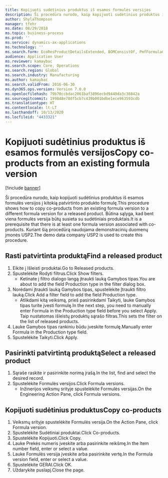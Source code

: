 ```yaml
---
title: Kopijuoti sudėtinius produktus iš esamos formulės versijos
description: Ši procedūra nurodo, kaip kopijuoti sudėtinius produktus iš esamos formulės versijos į kitokią patvirtinto produkto formulę.
author: ShylaThompson
manager: tfehr
ms.date: 08/29/2018
ms.topic: business-process
ms.prod: ''
ms.service: dynamics-ax-applications
ms.technology: ''
ms.search.form: EcoResProductDetailsExtended, BOMConsistOf, PmfFormulaCoBy, BOMRouteCopyDialog
audience: Application User
ms.reviewer: kamaybac
ms.search.scope: Core, Operations
ms.search.region: Global
ms.search.industry: Manufacturing
ms.author: kamaybac
ms.search.validFrom: 2016-06-30
ms.dyn365.ops.version: Version 7.0.0
ms.openlocfilehash: 79b70ccbdac2061baf3896ecbd9449da3c38842a
ms.sourcegitcommit: 199848e78df5cb7c439b001bdbe1ece963593cdb
ms.translationtype: HT
ms.contentlocale: lt-LT
ms.lasthandoff: 10/13/2020
ms.locfileid: "4433321"
---
```

# <a name="copy-co-products-from-an-existing-formula-version"></a><span data-ttu-id="a3b0b-103">Kopijuoti sudėtinius produktus iš esamos formulės versijos</span><span class="sxs-lookup"><span data-stu-id="a3b0b-103">Copy co-products from an existing formula version</span></span>

[!include [banner](../../includes/banner.md)]

<span data-ttu-id="a3b0b-104">Ši procedūra nurodo, kaip kopijuoti sudėtinius produktus iš esamos formulės versijos į kitokią patvirtinto produkto formulę.</span><span class="sxs-lookup"><span data-stu-id="a3b0b-104">This procedure shows how to copy co-products from an existing formula version to a different formula version for a released product.</span></span> <span data-ttu-id="a3b0b-105">Būtina sąlyga, kad bent viena formulės versija būtų susieta su sudėtiniais produktais.</span><span class="sxs-lookup"><span data-stu-id="a3b0b-105">It is a prerequisite that there is at least one formula version associated with co-products.</span></span> <span data-ttu-id="a3b0b-106">Kuriant šią procedūrą naudojama demonstracinių duomenų įmonės USP2.</span><span class="sxs-lookup"><span data-stu-id="a3b0b-106">The demo data company USP2 is used to create this procedure.</span></span>


## <a name="find-a-released-product"></a><span data-ttu-id="a3b0b-107">Rasti patvirtinta produktą</span><span class="sxs-lookup"><span data-stu-id="a3b0b-107">Find a released product</span></span>
1. <span data-ttu-id="a3b0b-108">Eikite į Išleisti produktai.</span><span class="sxs-lookup"><span data-stu-id="a3b0b-108">Go to Released products.</span></span>
2. <span data-ttu-id="a3b0b-109">Spustelėkite Rodyti filtrus.</span><span class="sxs-lookup"><span data-stu-id="a3b0b-109">Click Show filters.</span></span>
    * <span data-ttu-id="a3b0b-110">Ketinate į filtro dialogo langą įtraukti lauką Gamybos tipas.</span><span class="sxs-lookup"><span data-stu-id="a3b0b-110">You are about to add the field Production type in the filter dialog box.</span></span>  
3. <span data-ttu-id="a3b0b-111">Norėdami įtraukti lauką Gamybos tipas, spustelėkite Įtraukti filtro lauką.</span><span class="sxs-lookup"><span data-stu-id="a3b0b-111">Click Add a filter field to add the field Production type.</span></span>
    * <span data-ttu-id="a3b0b-112">Atlikdami kitą veiksmą, prieš pasirinkdami Taikyti, lauke Gamybos tipas turite įvesti formulę.</span><span class="sxs-lookup"><span data-stu-id="a3b0b-112">In the next step, you need to manually enter Formula in the Production type field before you select Apply.</span></span> <span data-ttu-id="a3b0b-113">Taip nustatomas išleistų produktų sąrašo filtras.</span><span class="sxs-lookup"><span data-stu-id="a3b0b-113">This sets the filter on the list of released products.</span></span>  
4. <span data-ttu-id="a3b0b-114">Lauke Gamybos tipas rankiniu būdu įveskite formulę.</span><span class="sxs-lookup"><span data-stu-id="a3b0b-114">Manually enter Formula in the Production type field.</span></span>
5. <span data-ttu-id="a3b0b-115">Spustelėkite Taikyti.</span><span class="sxs-lookup"><span data-stu-id="a3b0b-115">Click Apply.</span></span>

## <a name="select-a-released-product"></a><span data-ttu-id="a3b0b-116">Pasirinkti patvirtintą produktą</span><span class="sxs-lookup"><span data-stu-id="a3b0b-116">Select a released product</span></span>
1. <span data-ttu-id="a3b0b-117">Sąraše raskite ir pasirinkite norimą įrašą.</span><span class="sxs-lookup"><span data-stu-id="a3b0b-117">In the list, find and select the desired record.</span></span>
2. <span data-ttu-id="a3b0b-118">Spustelėkite Formulės versijos.</span><span class="sxs-lookup"><span data-stu-id="a3b0b-118">Click Formula versions.</span></span>
    * <span data-ttu-id="a3b0b-119">Inžinerijos veiksmų srityje spustelėkite Formulės versijas.</span><span class="sxs-lookup"><span data-stu-id="a3b0b-119">On the Engineering Action Pane, click Formula versions.</span></span>  

## <a name="copy-co-products"></a><span data-ttu-id="a3b0b-120">Kopijuoti sudėtinius produktus</span><span class="sxs-lookup"><span data-stu-id="a3b0b-120">Copy co-products</span></span>
1. <span data-ttu-id="a3b0b-121">Veiksmų srityje spustelėkite Formulės versija.</span><span class="sxs-lookup"><span data-stu-id="a3b0b-121">On the Action Pane, click Formula version.</span></span>
2. <span data-ttu-id="a3b0b-122">Spustelėkite Sudėtiniai produktai.</span><span class="sxs-lookup"><span data-stu-id="a3b0b-122">Click Co-products.</span></span>
3. <span data-ttu-id="a3b0b-123">Spustelėkite Kopijuoti.</span><span class="sxs-lookup"><span data-stu-id="a3b0b-123">Click Copy.</span></span>
4. <span data-ttu-id="a3b0b-124">Lauke Prekės numeris įveskite arba pasirinkite reikšmę.</span><span class="sxs-lookup"><span data-stu-id="a3b0b-124">In the Item number field, enter or select a value.</span></span>
5. <span data-ttu-id="a3b0b-125">Lauke Formulės versija įveskite arba pasirinkite vertę.</span><span class="sxs-lookup"><span data-stu-id="a3b0b-125">In the Formula version field, enter or select a value.</span></span>
6. <span data-ttu-id="a3b0b-126">Spustelėkite GERAI.</span><span class="sxs-lookup"><span data-stu-id="a3b0b-126">Click OK.</span></span>
7. <span data-ttu-id="a3b0b-127">Uždarykite puslapį.</span><span class="sxs-lookup"><span data-stu-id="a3b0b-127">Close the page.</span></span>


